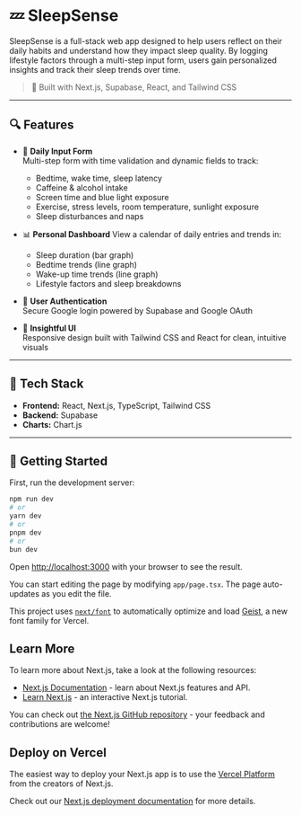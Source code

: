 # 💤 SleepSense

SleepSense is a full-stack web app designed to help users reflect on their daily habits and understand how they impact sleep quality. By logging lifestyle factors through a multi-step input form, users gain personalized insights and track their sleep trends over time.

> 🚀 Built with Next.js, Supabase, React, and Tailwind CSS

---

## 🔍 Features

- 🛌 **Daily Input Form**  
  Multi-step form with time validation and dynamic fields to track:  
  - Bedtime, wake time, sleep latency  
  - Caffeine & alcohol intake  
  - Screen time and blue light exposure  
  - Exercise, stress levels, room temperature, sunlight exposure  
  - Sleep disturbances and naps  

- 📊 **Personal Dashboard**
  View a calendar of daily entries and trends in:
  - Sleep duration (bar graph)
  - Bedtime trends (line graph)
  - Wake-up time trends (line graph)
  - Lifestyle factors and sleep breakdowns
  
- 🔐 **User Authentication**  
  Secure Google login powered by Supabase and Google OAuth  

- 🧠 **Insightful UI**  
  Responsive design built with Tailwind CSS and React for clean, intuitive visuals  

---

## 🧪 Tech Stack

- **Frontend:** React, Next.js, TypeScript, Tailwind CSS  
- **Backend:** Supabase   
- **Charts:** Chart.js 

---

## 📂 Getting Started

First, run the development server:

```bash
npm run dev
# or
yarn dev
# or
pnpm dev
# or
bun dev
```

Open [http://localhost:3000](http://localhost:3000) with your browser to see the result.

You can start editing the page by modifying `app/page.tsx`. The page auto-updates as you edit the file.

This project uses [`next/font`](https://nextjs.org/docs/app/building-your-application/optimizing/fonts) to automatically optimize and load [Geist](https://vercel.com/font), a new font family for Vercel.

## Learn More

To learn more about Next.js, take a look at the following resources:

- [Next.js Documentation](https://nextjs.org/docs) - learn about Next.js features and API.
- [Learn Next.js](https://nextjs.org/learn) - an interactive Next.js tutorial.

You can check out [the Next.js GitHub repository](https://github.com/vercel/next.js) - your feedback and contributions are welcome!

## Deploy on Vercel

The easiest way to deploy your Next.js app is to use the [Vercel Platform](https://vercel.com/new?utm_medium=default-template&filter=next.js&utm_source=create-next-app&utm_campaign=create-next-app-readme) from the creators of Next.js.

Check out our [Next.js deployment documentation](https://nextjs.org/docs/app/building-your-application/deploying) for more details.
